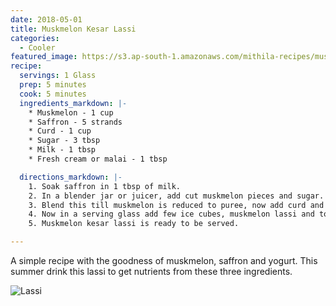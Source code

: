 ```yaml
---
date: 2018-05-01
title: Muskmelon Kesar Lassi
categories:
  - Cooler
featured_image: https://s3.ap-south-1.amazonaws.com/mithila-recipes/muskmelon_kesar_lassi2_small.jpg
recipe:
  servings: 1 Glass
  prep: 5 minutes
  cook: 5 minutes
  ingredients_markdown: |-
    * Muskmelon - 1 cup
    * Saffron - 5 strands
    * Curd - 1 cup
    * Sugar - 3 tbsp
    * Milk - 1 tbsp
    * Fresh cream or malai - 1 tbsp

  directions_markdown: |-
    1. Soak saffron in 1 tbsp of milk.
    2. In a blender jar or juicer, add cut muskmelon pieces and sugar. ( you can also skip sugar, if muskmelon is too sweet. Since the one i used was less sweet i have used sugar, you can also replace it with honey)
    3. Blend this till muskmelon is reduced to puree, now add curd and saffron strands and blend it till smooth. ( you can add more curd depending on how thick you like your lassi)
    4. Now in a serving glass add few ice cubes, muskmelon lassi and top it up with fresh cream and garnish it with few strands of saffron.
    5. Muskmelon kesar lassi is ready to be served.

---
```

A simple recipe with the goodness of muskmelon, saffron and yogurt. This summer drink this lassi to get nutrients from these three ingredients.

![Lassi](https://s3.ap-south-1.amazonaws.com/mithila-recipes/muskmelon_kesar_lassi1_small.jpg)


